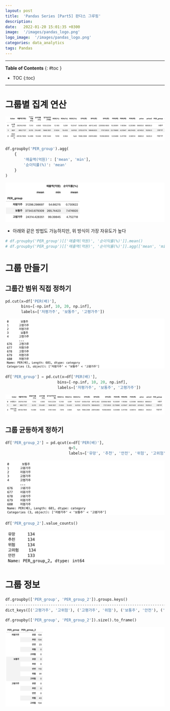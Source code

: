 ```yaml
---
layout: post
title:  'Pandas Series [Part5] 판다스 그루핑'
description: 
date:   2022-01-20 15:01:35 +0300
image:  '/images/pandas_logo.png'
logo_image:  '/images/pandas_logo.png'
categories: data_analytics
tags: Pandas
---
```

---
**Table of Contents**
{: #toc }
*  TOC
{:toc}

--- 

# 그룹별 집계 연산

![](/images/pd_41.png)

```py
df.groupby('PER_group').agg(
    {
        '매출액(억원)': ['mean', 'min'],
        '순이익률(%)': 'mean'
    }
)
```

![](/images/pd_42.png)

- 아래와 같은 방법도 가능하지만, 위 방식이 가장 자유도가 높다

```py
# df.groupby('PER_group')[['매출액(억원)', '순이익률(%)']].mean()
# df.groupby('PER_group')[['매출액(억원)', '순이익률(%)']].agg(['mean', 'min'])
```

# 그룹 만들기

## 그룹간 범위 직접 정하기

```py
pd.cut(x=df['PER(배)'], 
       bins=[-np.inf, 10, 20, np.inf],
       labels=['저평가주', '보통주', '고평가주'])
```

![](/images/pd_43.png)

```py
df['PER_group'] = pd.cut(x=df['PER(배)'], 
                       bins=[-np.inf, 10, 20, np.inf],
                       labels=['저평가주', '보통주', '고평가주'])
```

![](/images/pd_44.png)


## 그룹 균등하게 정하기

```py
df['PER_group_2'] = pd.qcut(x=df['PER(배)'],
                            q=5,
                            labels=['유망', '추천', '안전', '위험', '고위험'])
```

![](/images/pd_45.png)

```py
df['PER_group_2'].value_counts()
```

![](/images/pd_46.png)


# 그룹 정보

```py
df.groupby(['PER_group', 'PER_group_2']).groups.keys()
------------------------------------------------------------------------------------------------------------
dict_keys([('고평가주', '고위험'), ('고평가주', '위험'), ('보통주', '안전'), ('보통주', '위험'), ('저평가주', '안전'), ('저평가주', '유망'), ('저평가주', '추천'), (nan, nan)])
```

```py
df.groupby(['PER_group', 'PER_group_2']).size().to_frame()
```

![](/images/pd_47.png)











